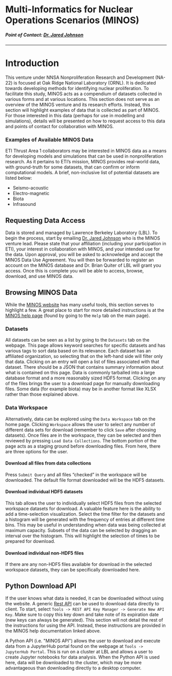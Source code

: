 # Multi-Informatics for Nuclear Operations Scenarios (MINOS)
##### Point of Contact: [Dr. Jared Johnson](johnsonja@ornl.gov)

***

# Introduction

This venture under NNSA Nonproliferation Research and Development (NA-22) is
focused at Oak Ridge National Laboratory (ORNL). It is dedicated towards
developing methods for identifying nuclear proliferation. To facilitate this
study, MINOS acts as a compendium of datasets collected in various forms and
at various locations. This section does not serve as an overview of the MINOS
venture and its research efforts. Instead, this section will highlight examples
of data that is collected as part of MINOS. For those interested in this data
(perhaps for use in modelling and simulations), details will be presented on
how to request access to this data and points of contact for collaboration with
MINOS.

### Examples of Available MINOS Data

ETI Thrust Area 1 collaborators may be interested in MINOS data as a means
for developing models and simulations that can be used in nonproliferation
research. As it pertains to ETI’s mission, MINOS provides real-world data, with
ground-truth for some datasets, that can confirm or inform computational models.
A brief, non-inclusive list of potential datasets are listed below:

* Seismo-acoustic
* Electro-magnetic
* Biota
* Infrasound

## Requesting Data Access

Data is stored and managed by Lawrence Berkeley Laboratory (LBL). To begin the
process, start by emailing [Dr. Jared Johnson](johnsonja@ornl.gov) who is
the MINOS venture lead. Please state that your affiliation
(including your participation in ETI), your interest in collaboration with
MINOS, and your intended use for the data. Upon approval, you will be asked to
acknowledge and accept the MINOS Data Use Agreement. You will then be forwarded
to register an account on the MINOS database and Dr. Brian Quiter of LBL will
grant you access. Once this is complete you will be able to access, browse,
download, and use MINOS data.

## Browsing MINOS Data

While the [MINOS website](https://minos.lbl.gov/) has many useful tools,
this section serves to highlight a few. A great place to start for more
detailed instructions is at the
[MINOS help page](https://minos.lbl.gov/docs/index.html) (found by going
to the ```Help``` tab on the main page).

### Datasets

All datasets can be seen as a list by going to the ```Datasets``` tab on the
webpage. This page allows keyword searches for specific datasets and has
various tags to sort data based on its relevance. Each dataset has an
affiliated organization, so selecting that on the left-hand side will filter
only that data. Clicking on an entry will open a list of files associated with
that dataset. There should be a JSON that contains summary information
about what is contained on this page. Data is commonly tarballed into a large
database format and a more reasonably sized HDF5 format. Clicking on any
of the files brings the user to a download page for manually downloading files.
Some data (for example biota) may be in another format like XLSX rather
than those explained above.

### Data Workspace

Alternatively, data can be explored using the ```Data Workspace``` tab on the
home page. Clicking ```Workspace``` allows the user to select any number of
different data sets for download (remember to click ```Save``` after choosing
datasets). Once files are in the workspace, they can be selected and then
reviewed by pressing ```Load Data Collections```. The bottom portion of the
page acts as a staging ground before downloading files. From here, there are
three options for the user.

#### Download all files from data collections

Press ```Submit Query``` and all files “checked” in the workspace will
be downloaded. The default file format downloaded will be the HDF5 datasets.

#### Download individual HDF5 datasets

This tab allows the user to individually select HDF5 files from the selected
workspace datasets for download. A valuable feature here is the ability to add
a time-selection visualization. Select the time filter for the datasets
and a histogram will be generated with the frequency of entries at different
time bins. This may be useful in understanding when data was being collected at
maximum capacity. Subsets of the data can be selected by dragging an interval
over the histogram. This will highlight the selection of times to be prepared
for download.

#### Download individual non-HDF5 files

If there are any non-HDF5 files available for download in the selected
workspace datasets, they can be specifically downloaded here.

## Python Download API

If the user knows what data is needed, it can be downloaded without using the
website. A generic [Rest API](https://restfulapi.net/) can be used to download
data directly to client. To start, select
```Tools -> REST API Key Manager -> Generate New API Key```.
Make sure to copy this key down and take note of its expiration date
(new keys can always be generated). This section will not detail the rest of
the instructions for using the API. Instead, these instructions are provided in
the MINOS help documentation linked above.

A Python API (i.e. "MINOS API") allows the user to download and execute data
from a JupyterHub portal found on the webpage at
```Tools -> JupyterHub Portal```. This is run on a cluster at LBL and allows
a user to create Jupyter notebooks for data analysis. When the Python API is
used here, data will be downloaded to the cluster, which may be more
advantageous than downloading directly to a desktop computer.
